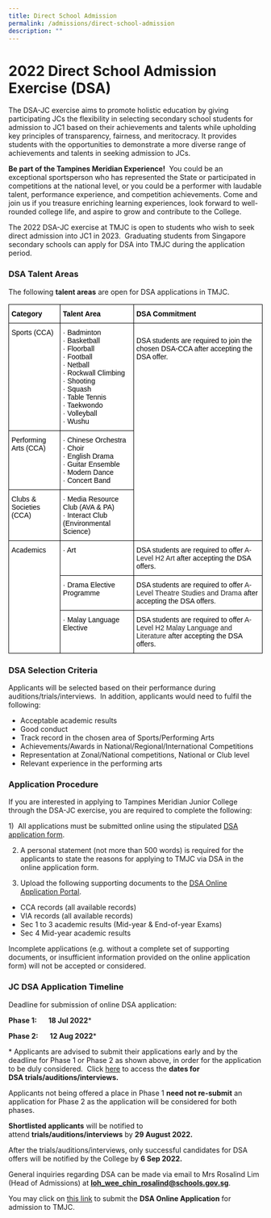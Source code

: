 ```yaml
---
title: Direct School Admission
permalink: /admissions/direct-school-admission
description: ""
---
```

# 2022 Direct School Admission Exercise (DSA)


The DSA-JC exercise aims to promote holistic education by giving participating JCs the flexibility in selecting secondary school students for admission to JC1 based on their achievements and talents while upholding key principles of transparency, fairness, and meritocracy. It provides students with the opportunities to demonstrate a more diverse range of achievements and talents in seeking admission to JCs. 

**Be part of the Tampines Meridian Experience!**  You could be an exceptional sportsperson who has represented the State or participated in competitions at the national level, or you could be a performer with laudable talent, performance experience, and competition achievements. Come and join us if you treasure enriching learning experiences, look forward to well-rounded college life, and aspire to grow and contribute to the College.

The 2022 DSA-JC exercise at TMJC is open to students who wish to seek direct admission into JC1 in 2023.  Graduating students from Singapore secondary schools can apply for DSA into TMJC during the application period.

### DSA Talent Areas

The following **talent areas** are open for DSA applications in TMJC.

<style type="text/css">
.tg  {border-collapse:collapse;border-spacing:0;}
.tg td{border-color:black;border-style:solid;border-width:1px;font-family:Arial, sans-serif;font-size:14px;
  overflow:hidden;padding:10px 5px;word-break:normal;}
.tg th{border-color:black;border-style:solid;border-width:1px;font-family:Arial, sans-serif;font-size:14px;
  font-weight:normal;overflow:hidden;padding:10px 5px;word-break:normal;}
.tg .tg-l2bf{background-color:#FFF;color:#222;font-weight:bold;text-align:left;vertical-align:top}
.tg .tg-tsok{background-color:#FFF;color:#222;text-align:left;vertical-align:top}
</style>
<table class="tg">
<thead>
  <tr>
    <th class="tg-l2bf"><span style="color:black">Category</span></th>
    <th class="tg-l2bf"><span style="color:black">Talent Area</span></th>
    <th class="tg-l2bf"><span style="color:black">DSA Commitment</span></th>
  </tr>
</thead>
<tbody>
  <tr>
    <td class="tg-tsok"><span style="color:black">Sports (CCA)</span></td>
    <td class="tg-tsok"><span style="color:black">·</span>    <span style="color:black">Badminton</span><br><span style="color:black">·</span>    <span style="color:black">Basketball</span><br><span style="color:black">·</span>    <span style="color:black">Floorball</span><br><span style="color:black">·</span>    <span style="color:black">Football</span><br><span style="color:black">·</span>    <span style="color:black">Netball</span><br><span style="color:black">·</span>    <span style="color:black">Rockwall Climbing</span><br><span style="color:black">·</span>    <span style="color:black">Shooting</span><br><span style="color:black">·</span>    <span style="color:black">Squash</span><br><span style="color:black">·</span>    <span style="color:black">Table Tennis</span><br><span style="color:black">·</span>    <span style="color:black">Taekwondo</span><br><span style="color:black">·</span>    <span style="color:black">Volleyball</span><br><span style="color:black">·</span>    <span style="color:black">Wushu</span></td>
    <td class="tg-tsok" rowspan="3"><span style="color:black"> </span><br><span style="color:black">DSA students are required to join the chosen DSA-CCA after accepting the DSA offer.</span></td>
  </tr>
  <tr>
    <td class="tg-tsok"><span style="color:black">Performing Arts (CCA)</span></td>
    <td class="tg-tsok"><span style="color:black">·</span>    <span style="color:black">Chinese Orchestra</span><br><span style="color:black">·</span>    <span style="color:black">Choir</span><br><span style="color:black">·</span>    <span style="color:black">English Drama</span><br><span style="color:black">·</span>    <span style="color:black">Guitar Ensemble</span><br><span style="color:black">·</span>    <span style="color:black">Modern Dance</span><br><span style="color:black">·</span>    <span style="color:black">Concert Band</span></td>
  </tr>
  <tr>
    <td class="tg-tsok"><span style="color:black">Clubs &amp; Societies (CCA)</span></td>
    <td class="tg-tsok"><span style="color:black">·</span>    <span style="color:black">Media Resource Club (AVA &amp; PA)</span><br><span style="color:black">·</span>   <span style="color:black">Interact Club (Environmental Science)</span></td>
  </tr>
  <tr>
    <td class="tg-tsok" rowspan="3"><span style="color:black">Academics</span></td>
    <td class="tg-tsok"><span style="color:black">·</span>     <span style="color:black">Art</span><br><span style="color:black"> </span></td>
    <td class="tg-tsok"><span style="color:black">DSA students are required to offer</span> A-Level H2 Art <span style="color:black">after accepting the DSA offers.</span></td>
  </tr>
  <tr>
    <td class="tg-tsok"><span style="color:black">·</span>   <span style="color:black">Drama Elective Programme</span></td>
    <td class="tg-tsok"><span style="color:black">DSA students are required to offer</span> A-Level Theatre Studies and Drama <span style="color:black">after accepting the DSA offers.</span></td>
  </tr>
  <tr>
    <td class="tg-tsok"><span style="color:black">·</span>    <span style="color:black">Malay Language Elective</span></td>
    <td class="tg-tsok"><span style="color:black">DSA students are required to offer</span> A-Level H2 Malay Language and Literature <span style="color:black">after accepting the DSA offers.</span></td>
  </tr>
</tbody>
</table>

### DSA Selection Criteria

Applicants will be selected based on their performance during auditions/trials/interviews.  In addition, applicants would need to fulfil the following:

*   Acceptable academic results
*   Good conduct
*   Track record in the chosen area of Sports/Performing Arts
*   Achievements/Awards in National/Regional/International Competitions
*   Representation at Zonal/National competitions, National or Club level
*   Relevant experience in the performing arts

### Application Procedure

If you are interested in applying to Tampines Meridian Junior College through the DSA-JC exercise, you are required to complete the following:

1)  All applications must be submitted online using the stipulated [DSA application form](https://dsa.tmjc.edu.sg/).

2) A personal statement (not more than 500 words) is required for the applicants to state the reasons for applying to TMJC via DSA in the online application form.

3) Upload the following supporting documents to the [DSA Online Application Portal](https://dsa.tmjc.edu.sg/).

*   CCA records (all available records)
*   VIA records (all available records)
*   Sec 1 to 3 academic results (Mid-year & End-of-year Exams)
*   Sec 4 Mid-year academic results

Incomplete applications (e.g. without a complete set of supporting documents, or insufficient information provided on the online application form) will not be accepted or considered.

### JC DSA Application Timeline

Deadline for submission of online DSA application:

**Phase 1:       18 Jul 2022***

**Phase 2:       12 Aug 2022***

* Applicants are advised to submit their applications early and by the deadline for Phase 1 or Phase 2 as shown above, in order for the application to be duly considered.  Click [here](/files/2022%20DSA%20Trial%20Dates%204%20Jul%202022.pdf) to access the **dates for DSA trials/auditions/interviews.**

Applicants not being offered a place in Phase 1 **need not re-submit** an application for Phase 2 as the application will be considered for both phases.

**Shortlisted applicants** will be notified to attend **trials/auditions/interviews** by **29 August 2022.**  

After the trials/auditions/interviews, only successful candidates for DSA offers will be notified by the College by **6 Sep 2022.**

General inquiries regarding DSA can be made via email to Mrs Rosalind Lim (Head of Admissions) at **loh_wee_chin_rosalind@schools.gov.sg**.

You may click on [this link](https://dsa.tmjc.edu.sg/) to submit the **DSA Online Application** for admission to TMJC.